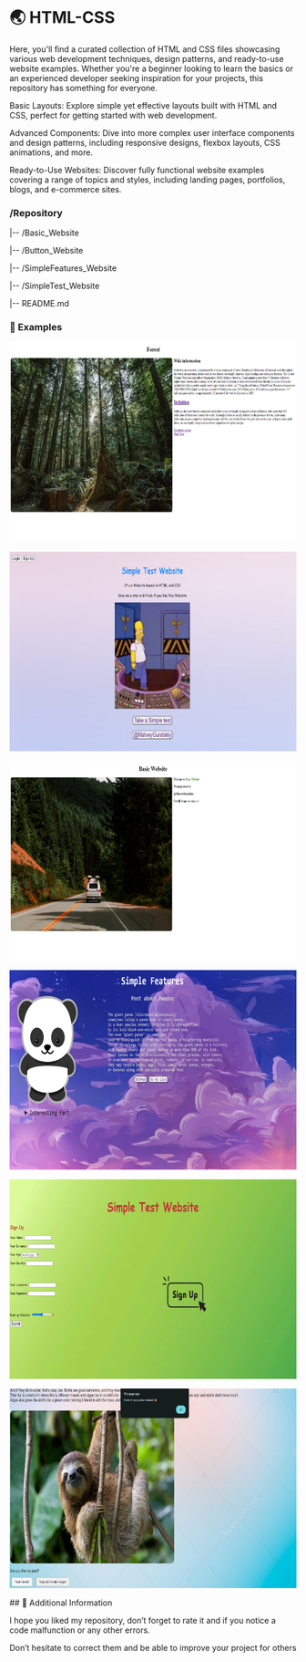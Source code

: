 # 🌏 HTML-CSS
Here, you'll find a curated collection of HTML and CSS files showcasing various web development techniques, design patterns, and ready-to-use website examples. Whether you're a beginner looking to learn the basics or an experienced developer seeking inspiration for your projects, this repository has something for everyone.

Basic Layouts: Explore simple yet effective layouts built with HTML and CSS, perfect for getting started with web development.

Advanced Components: Dive into more complex user interface components and design patterns, including responsive designs, flexbox layouts, CSS animations, and more.

Ready-to-Use Websites: Discover fully functional website examples covering a range of topics and styles, including landing pages, portfolios, blogs, and e-commerce sites.
### /Repository

 |-- /Basic_Website

 |-- /Button_Website
 
 |-- /SimpleFeatures_Website
 
 |-- /SimpleTest_Website
 
 |-- README.md
### 📝 Examples

<p><img src="https://github.com/MatveyGuralskiy/HTML-CSS/blob/main/Basic_Website/Screen/About_page.png?raw=true" style="height:350px; width:700px" /></p>

<p><img src="https://github.com/MatveyGuralskiy/HTML-CSS/blob/main/SimpleTest_Website/Screens/Homepage.png?raw=true" style="height:350px; width:700px" /></p>

<p><img src="https://github.com/MatveyGuralskiy/HTML-CSS/blob/main/Basic_Website/Screen/Main_page.png?raw=true" style="height:350px; width:700px" /></p>

<p><img src="https://github.com/MatveyGuralskiy/HTML-CSS/blob/main/SimpleFeatures_Website/Screens/Homepage.png?raw=true" style="height:350px; width:700px" /></p>

<p><img src="https://github.com/MatveyGuralskiy/HTML-CSS/blob/main/SimpleTest_Website/Screens/Sign_Up_page.png?raw=true" style="height:350px; width:700px" /></p>

<p><img src="https://github.com/MatveyGuralskiy/HTML-CSS/blob/main/Button_Website/Screens/Positive_feedback.png?raw=true" style="height:350px; width:700px" /></p>
## 📢 Additional Information

I hope you liked my repository, don’t forget to rate it and if you notice a code malfunction or any other errors.

Don’t hesitate to correct them and be able to improve your project for others
